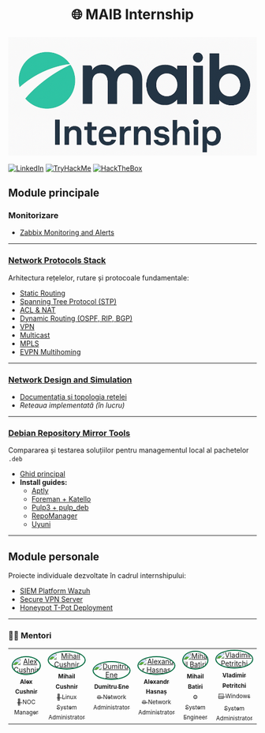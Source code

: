 # <p align="center">🌐 MAIB Internship  </p>

<p align="center">
  <img src="maib_logo.png" alt="MAIB Internship" width="900"/><br>

  <!-- Social / Platform badges -->
  [![LinkedIn](https://img.shields.io/badge/LinkedIn-StanislavChirita-blue?logo=linkedin&logoColor=white)](https://www.linkedin.com/in/stanislav-chirita-0952401a5/)
  [![TryHackMe](https://img.shields.io/badge/TryHackMe-xeoga.hito-8BC34A?logo=tryhackme&logoColor=white)](https://tryhackme.com/p/xeoga.hito)
  [![HackTheBox](https://img.shields.io/badge/HackTheBox-KatLon-7B61FF?logo=hackthebox&logoColor=white)](https://app.hackthebox.com/profile/overview)
</p>


##  Module principale

###  Monitorizare
- [Zabbix Monitoring and Alerts](0.%20Zabbix-Monitoring-and-Alerts/README.md)

---

###  [Network Protocols Stack](2.%20Network-Design-and-Simulation/README.md)
Arhitectura rețelelor, rutare și protocoale fundamentale:  
- [Static Routing](1.%20Network-Protocols-Stack/0.StaticalRouting/README.md)
- [Spanning Tree Protocol (STP)](1.%20Network-Protocols-Stack/1.STP/README.md)
- [ACL & NAT](1.%20Network-Protocols-Stack/2.ACL_and_NAT/README.md)
- [Dynamic Routing (OSPF, RIP, BGP)](1.%20Network-Protocols-Stack/3.DynamicalRouting/README.md)
- [VPN](1.%20Network-Protocols-Stack/4.VPN/README.md)
- [Multicast](1.%20Network-Protocols-Stack/5.Multicast/README.md)
- [MPLS](1.%20Network-Protocols-Stack/6.MPLS/README.md)
- [EVPN Multihoming](1.%20Network-Protocols-Stack/7.EVPN_Multihoming/README.md)

---

###  [Network Design and Simulation](1.%20Network-Protocols-Stack/README.md)
- [Documentația și topologia rețelei](2.%20Network-Design-and-Simulation/README.md)
-  *Reteaua implementată (în lucru)*

---

### [Debian Repository Mirror Tools](3.%20Debian-Repository-Mirror-Tools/README.md)
Compararea și testarea soluțiilor pentru managementul local al pachetelor `.deb`  
- [Ghid principal](3.%20Debian-Repository-Mirror-Tools/README.md)
- **Install guides:**
  - [Aptly](3.%20Debian-Repository-Mirror-Tools/Install_guide/aplty/README.md)
  - [Foreman + Katello](3.%20Debian-Repository-Mirror-Tools/Install_guide/Foreman+Katello%20/README.md)
  - [Pulp3 + pulp_deb](3.%20Debian-Repository-Mirror-Tools/Install_guide/pulp3+pulp_deb/README.md)
  - [RepoManager](3.%20Debian-Repository-Mirror-Tools/Install_guide/RepoManager/README.md)
  - [Uyuni](3.%20Debian-Repository-Mirror-Tools/Install_guide/Uyuni/README.md)

---

##  Module personale
Proiecte individuale dezvoltate în cadrul internshipului:
- [SIEM Platform Wazuh](0.1.%20SIEM-Platform-Wazuh/README.md)
- [Secure VPN Server](0.2%20Secure-VPN-Server/README.md)
- [Honeypot T-Pot Deployment](0.3%20Honeypot-T-Pot-Deployment/README.md)

---

### 👨‍🏫 Mentori

<table border="0" style="border-collapse: collapse; border: none; text-align: center;">
  <tr>
    <!-- Alex Cushnir -->
    <td align="center" width="160">
      <a href="https://www.linkedin.com/in/alex-cushnir-457a8a33/">
        <img src="https://media.licdn.com/dms/image/v2/D4D03AQF1Dc3WBBnULw/profile-displayphoto-shrink_200_200/B4DZcwzBiCGwAc-/0/1748870371839?e=1762992000&v=beta&t=xVV8Ijjiq5o5SQGCzfixZNGPnilCmUfDA1H0AIr1Cc0"
             width="90" height="90"
             style="border-radius:50% !important; border:2px solid #006B3F !important; box-shadow:none !important;"
             alt="Alex Cushnir"/>
        <br/><sub><b>Alex Cushnir</b></sub><br/><sub>💼 NOC Manager</sub>
      </a>
    </td>
    <!-- Mihail Cushnir -->
    <td align="center" width="160">
      <a href="https://www.linkedin.com/in/mihail-cushnir-27551296/">
        <img src="https://media.licdn.com/dms/image/v2/C4E03AQG5rejofPTK-w/profile-displayphoto-shrink_200_200/profile-displayphoto-shrink_200_200/0/1516822322425?e=1762992000&v=beta&t=iTl_dtYA9tHt-GCte6xWU5NOc6HeCeMpBcH5_jxQ6N8"
             width="90" height="90"
             style="border-radius:50% !important; border:2px solid #006B3F !important; box-shadow:none !important;"
             alt="Mihail Cushnir"/>
        <br/><sub><b>Mihail Cushnir</b></sub><br/><sub>🐧 Linux System Administrator</sub>
      </a>
    </td>
    <!-- Dumitru Ene -->
    <td align="center" width="160">
      <a href="https://www.linkedin.com/in/dumitru-ene-0298b556/">
        <img src="https://media.licdn.com/dms/image/v2/D4D03AQGnTggQW-fV5Q/profile-displayphoto-shrink_200_200/profile-displayphoto-shrink_200_200/0/1685708348939?e=1762992000&v=beta&t=Nx7vZW8mpMTerwN09rrjcWaHmdRUa86HsOwymbAshuU"
             width="90" height="90"
             style="border-radius:50% !important; border:2px solid #006B3F !important; box-shadow:none !important;"
             alt="Dumitru Ene"/>
        <br/><sub><b>Dumitru Ene</b></sub><br/><sub>🌐 Network Administrator</sub>
      </a>
    </td>
    <!-- Alexandr Hasnaș -->
    <td align="center" width="160">
      <a href="https://www.linkedin.com/in/alexandr-hasnas-a921aaa9/">
        <img src="https://media.licdn.com/dms/image/v2/C4E03AQHVtNltxLBjxg/profile-displayphoto-shrink_200_200/profile-displayphoto-shrink_200_200/0/1517527973250?e=1762992000&v=beta&t=lT4XzYZGzpaN5Z7C1LLLMyijOcdfsA0M_EA79Muvp2w"
             width="90" height="90"
             style="border-radius:50% !important; border:2px solid #006B3F !important; box-shadow:none !important;"
             alt="Alexandr Hasnaș"/>
        <br/><sub><b>Alexandr Hasnaș</b></sub><br/><sub>🌐 Network Administrator</sub>
      </a>
    </td>
    <!-- Mihail Batiri -->
    <td align="center" width="160">
      <a href="https://www.linkedin.com/in/mihail-batiri-57ba188b/">
        <img src="https://media.licdn.com/dms/image/v2/C4E03AQFje5EsWZnyNQ/profile-displayphoto-shrink_200_200/profile-displayphoto-shrink_200_200/0/1659265853565?e=1762992000&v=beta&t=ZHGEaiadZdaW2DOA-Io_TeUAHVvizF87YcXbhlLpspQ"
             width="90" height="90"
             style="border-radius:50% !important; border:2px solid #006B3F !important; box-shadow:none !important;"
             alt="Mihail Batiri"/>
        <br/><sub><b>Mihail Batiri</b></sub><br/><sub>⚙️ System Engineer</sub>
      </a>
    </td>
    <!-- Vladimir Petritchi -->
    <td align="center" width="160">
      <a href="https://www.linkedin.com/in/vladimir-petritchi/">
        <img src="https://media.licdn.com/dms/image/v2/D4D03AQGCLl8ot8T8Ag/profile-displayphoto-shrink_200_200/B4DZWL8.szH4AY-/0/1741809775379?e=1762992000&v=beta&t=kQC93RSs6mFiQl0dxj0ZYrmd1wyHFG_MF5NTYgsG3yA"
             width="90" height="90"
             style="border-radius:50% !important; border:2px solid #006B3F !important; box-shadow:none !important;"
             alt="Vladimir Petritchi"/>
        <br/><sub><b>Vladimir Petritchi</b></sub><br/><sub>🪟 Windows System Administrator</sub>
      </a>
    </td>

  </tr>
</table>
